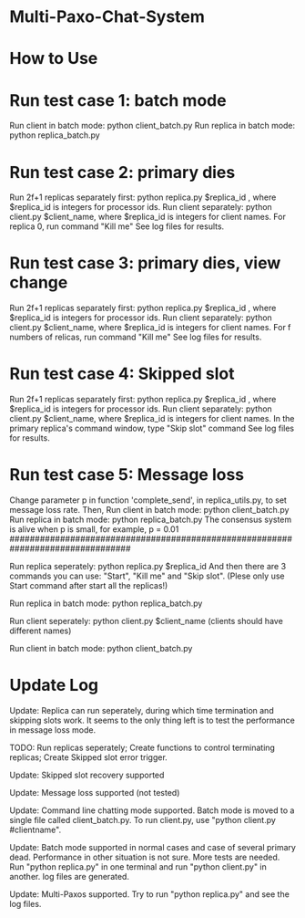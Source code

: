 # Multi-Paxo-Chat-System

# How to Use

# Run test case 1: batch mode
Run client in batch mode: python client_batch.py
Run replica in batch mode: python replica_batch.py

# Run test case 2: primary dies
Run 2f+1 replicas separately first: python replica.py $replica_id , where $replica_id is integers for processor ids.
Run client separately: python client.py $client_name,  where $replica_id is integers for client names.
For replica 0, run command "Kill me"
See log files for results.

# Run test case 3: primary dies, view change
Run 2f+1 replicas separately first: python replica.py $replica_id , where $replica_id is integers for processor ids.
Run client separately: python client.py $client_name,  where $replica_id is integers for client names.
For f numbers of relicas, run command "Kill me"
See log files for results.

# Run test case 4: Skipped slot
Run 2f+1 replicas separately first: python replica.py $replica_id , where $replica_id is integers for processor ids.
Run client separately: python client.py $client_name,  where $replica_id is integers for client names.
In the primary replica's command window, type "Skip slot" command
See log files for results.

# Run test case 5: Message loss
Change parameter p in function 'complete_send', in replica_utils.py, to set message loss rate.
Then,
Run client in batch mode: python client_batch.py
Run replica in batch mode: python replica_batch.py
The consensus system is alive when p is small, for example, p = 0.01
################################################################################

Run replica seperately: python replica.py $replica_id
And then there are 3 commands you can use: "Start", "Kill me" and "Skip slot".
(Plese only use Start command after start all the replicas!)

Run replica in batch mode: python replica_batch.py

Run client seperately: python client.py $client_name
(clients should have different names)

Run client in batch mode: python client_batch.py

# Update Log

Update: Replica can run seperately, during which time termination and skipping slots work. It seems to the only thing left is to test the performance in message loss mode.

TODO: Run replicas seperately; Create functions to control terminating replicas; Create Skipped slot error trigger.

Update: Skipped slot recovery supported

Update: Message loss supported (not tested)

Update: Command line chatting mode supported. Batch mode is moved to a single file called client_batch.py. To run client.py, use "python client.py #clientname".

Update: Batch mode supported in normal cases and case of several primary dead. Performance in other situation is not sure. More tests are needed. Run "python replica.py" in one terminal and run "python client.py" in another. log files are generated.

Update: Multi-Paxos supported. Try to run "python replica.py" and see the log files.
